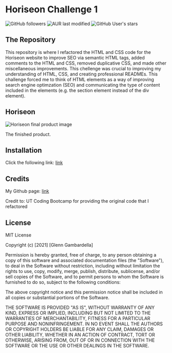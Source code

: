 # Horiseon Challenge 1

![GitHub followers](https://img.shields.io/github/followers/ggamb?style=social)
![AUR last modified](https://img.shields.io/aur/last-modified/google-chrome)
![GitHub User's stars](https://img.shields.io/github/stars/ggamb?style=social)

## The Repository

This repository is where I refactored the HTML and CSS code for the Horiseon website to improve SEO via semantic HTML tags, added comments to the HTML and CSS, removed duplicative CSS, and made other miscellaneous improvements. This chellenge was crucial to improving my understanding of HTML, CSS, and creating professional READMEs. This challenge forced me to think of HTML elements as a way of improving search engine optimzation (SEO) and communicating the type of content included in the elements (e.g. the section element instead of the div element).

## Horiseon

<img alt="Horiseon final product image" src="https://user-images.githubusercontent.com/86434738/128603471-83f83530-4f40-4652-83be-802435076a64.png">

The finished product.

## Installation

Click the following link: [link](https://ggamb.github.io/horiseon-challenge-1/)

## Credits 

My Github page: [link](github.com/ggamb)

Credit to: UT Coding Bootcamp for providing the original code that I refactored

## License

<!--Free softwarelicense language from https://www.mit.edu/~amini/LICENSE.md-->
MIT License

Copyright (c) [2021] [Glenn Gambardella]

Permission is hereby granted, free of charge, to any person obtaining a copy
of this software and associated documentation files (the "Software"), to deal
in the Software without restriction, including without limitation the rights
to use, copy, modify, merge, publish, distribute, sublicense, and/or sell
copies of the Software, and to permit persons to whom the Software is
furnished to do so, subject to the following conditions:

The above copyright notice and this permission notice shall be included in all
copies or substantial portions of the Software.

THE SOFTWARE IS PROVIDED "AS IS", WITHOUT WARRANTY OF ANY KIND, EXPRESS OR
IMPLIED, INCLUDING BUT NOT LIMITED TO THE WARRANTIES OF MERCHANTABILITY,
FITNESS FOR A PARTICULAR PURPOSE AND NONINFRINGEMENT. IN NO EVENT SHALL THE
AUTHORS OR COPYRIGHT HOLDERS BE LIABLE FOR ANY CLAIM, DAMAGES OR OTHER
LIABILITY, WHETHER IN AN ACTION OF CONTRACT, TORT OR OTHERWISE, ARISING FROM,
OUT OF OR IN CONNECTION WITH THE SOFTWARE OR THE USE OR OTHER DEALINGS IN THE
SOFTWARE.